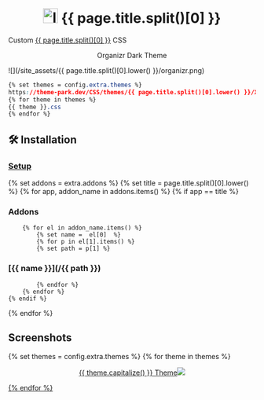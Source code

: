 <h1 align="center"> <img src="/site_assets/{{ page.title.split()[0].lower() }}/logo.png" alt="logo" width="30" height="30"> {{ page.title.split()[0] }}</h1>

Custom [{{ page.title.split()[0] }}](https://github.com/deluge-torrent/deluge) CSS

<p align="center"> Organizr Dark Theme </p>

![](/site_assets/{{ page.title.split()[0].lower() }}/organizr.png)

```css
{% set themes = config.extra.themes %}
https://theme-park.dev/CSS/themes/{{ page.title.split()[0].lower() }}/XXX.css
{% for theme in themes %}
{{ theme }}.css
{% endfor %}
```

## 🛠️ Installation

### [Setup](/setup)

{% set addons = extra.addons %}
{% set title = page.title.split()[0].lower() %}
{% for app, addon_name in addons.items() %}
    {% if app  ==  title %}

### Addons

        {% for el in addon_name.items() %}
            {% set name =  el[0]  %}
            {% for p in el[1].items() %}
            {% set path = p[1] %}

### [{{ name }}](/{{ path }})

            {% endfor %}
        {% endfor %}
    {% endif %}
{% endfor %}

## Screenshots

{% set themes = config.extra.themes %}
{% for theme in themes %}
<p align="center">  
<a href="/site_assets/{{ page.title.split()[0].lower() }}/{{ theme }}.png">{{ theme.capitalize() }} Theme<img src="/site_assets/{{ page.title.split()[0].lower() }}/{{ theme }}.png"></img>
</p>
{% endfor %}
